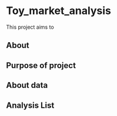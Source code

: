 # Toy_market_analysis

This project aims to 
## About
## Purpose of project
## About data
## Analysis List 
